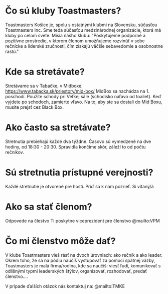 # Čo sú kluby Toastmasters? 
Toastmasters Košice je, spolu s ostatnými klubmi na Slovensku, súčasťou Toastmasters Inc. Sme teda súčasťou medzinárodnej organizácie, ktorá má kluby po celom svete.
Misia nášho klubu: "Poskytujeme podporné a pozitívne prostredie, v ktorom členom umožňujeme rozvinúť v sebe rečnícke a líderské zručnosti, čím získajú väčšie sebavedomie a osobnostne rastú."

# Kde sa stretávate? 
Stretávame sa v Tabačke, v Midboxe. 
https://www.tabacka.sk/priestory/mid-box/
MidBox sa nachádza na 1. poschodí. Použite schody pri Veľkej sále (schodisko naľavo od toaliet). Keď vyjdete po schodoch, zamierte vľavo. Na to, aby ste sa dostali do Mid Boxu, musíte prejsť cez Black Box.

# Ako často sa stretávate? 
Stretnutia prebiehajú každé dva týždne. Časovo sú vymedzené na dve hodiny, od 18:30 - 20:30. Spravidla končíme skôr, záleží to od počtu rečníkov. 

# Sú stretnutia prístupné verejnosti? 
Každé stretnutie je otvorené pre hostí. Príď sa k nám pozrieť. Si vítaný/á

# Ako sa stať členom? 
Odpovede na člestvo Ti poskytne viceprezident pre členstvo @mailto:VPM

# Čo mi členstvo môže dať? 
V klube Toastmasters vieš rásť na dvoch úrovniach: ako rečník a ako leader. Okrem toho, že sa na pódiu naučíš vystupovať za pomoci spätnej väzby, Toastmasters je malá firma/rodina, kde sa naučíš: viesť ľudí, komunikovať s odlišnými typmi leaderských štýlov, organizovať, rozhodovať, predať členstvo....

V prípade ďalších otázok nás kontaktuj na: @mailto:TMKE 